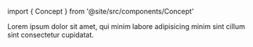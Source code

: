 import { Concept } from '@site/src/components/Concept'

<Concept
  title = "Entity Component System"
  kind  = "Core"
  block = {true}>
Lorem ipsum dolor sit amet, qui minim labore adipisicing minim sint cillum sint consectetur cupidatat.  
</Concept>

